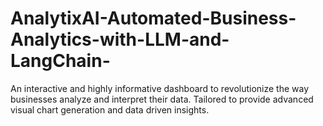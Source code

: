 # AnalytixAI-Automated-Business-Analytics-with-LLM-and-LangChain-
An interactive and highly informative dashboard to revolutionize the way businesses analyze and interpret their data. Tailored to provide advanced visual chart generation and data driven insights.
